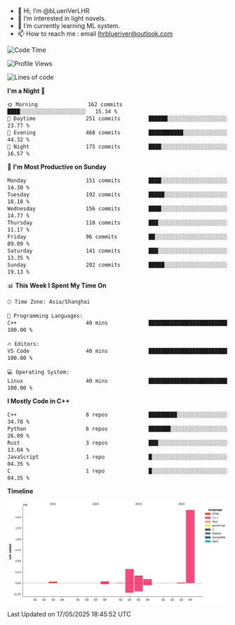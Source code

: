 - 👋 Hi, I’m @bLueriVerLHR
- 👀 I’m interested in light novels.
- 🌱 I’m currently learning ML system.
- 📫 How to reach me : email lhrblueriver@outlook.com

<!--START_SECTION:waka-->
![Code Time](http://img.shields.io/badge/Code%20Time-345%20hrs%2018%20mins-blue)

![Profile Views](http://img.shields.io/badge/Profile%20Views-0-blue)

![Lines of code](https://img.shields.io/badge/From%20Hello%20World%20I%27ve%20Written-2.3%20million%20lines%20of%20code-blue)

**I'm a Night 🦉** 

```text
🌞 Morning                162 commits         ████░░░░░░░░░░░░░░░░░░░░░   15.34 % 
🌆 Daytime                251 commits         ██████░░░░░░░░░░░░░░░░░░░   23.77 % 
🌃 Evening                468 commits         ███████████░░░░░░░░░░░░░░   44.32 % 
🌙 Night                  175 commits         ████░░░░░░░░░░░░░░░░░░░░░   16.57 % 
```
📅 **I'm Most Productive on Sunday** 

```text
Monday                   151 commits         ████░░░░░░░░░░░░░░░░░░░░░   14.30 % 
Tuesday                  192 commits         █████░░░░░░░░░░░░░░░░░░░░   18.18 % 
Wednesday                156 commits         ████░░░░░░░░░░░░░░░░░░░░░   14.77 % 
Thursday                 118 commits         ███░░░░░░░░░░░░░░░░░░░░░░   11.17 % 
Friday                   96 commits          ██░░░░░░░░░░░░░░░░░░░░░░░   09.09 % 
Saturday                 141 commits         ███░░░░░░░░░░░░░░░░░░░░░░   13.35 % 
Sunday                   202 commits         █████░░░░░░░░░░░░░░░░░░░░   19.13 % 
```


📊 **This Week I Spent My Time On** 

```text
🕑︎ Time Zone: Asia/Shanghai

💬 Programming Languages: 
C++                      40 mins             █████████████████████████   100.00 % 

🔥 Editors: 
VS Code                  40 mins             █████████████████████████   100.00 % 

💻 Operating System: 
Linux                    40 mins             █████████████████████████   100.00 % 
```

**I Mostly Code in C++** 

```text
C++                      8 repos             █████████░░░░░░░░░░░░░░░░   34.78 % 
Python                   6 repos             ███████░░░░░░░░░░░░░░░░░░   26.09 % 
Rust                     3 repos             ███░░░░░░░░░░░░░░░░░░░░░░   13.04 % 
JavaScript               1 repo              █░░░░░░░░░░░░░░░░░░░░░░░░   04.35 % 
C                        1 repo              █░░░░░░░░░░░░░░░░░░░░░░░░   04.35 % 
```



**Timeline**

![Lines of Code chart](https://raw.githubusercontent.com/bLueriVerLHR/bLueriVerLHR/main/assets/bar_graph.png)


 Last Updated on 17/05/2025 18:45:52 UTC
<!--END_SECTION:waka-->
